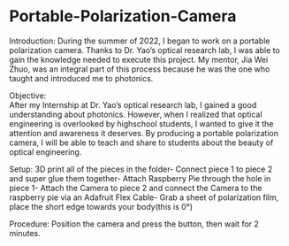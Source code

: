 # Portable-Polarization-Camera
Introduction:
During the summer of 2022, I began to work on a portable polarization camera. Thanks to Dr. Yao’s optical research lab, I was able to gain the knowledge needed to execute this project. My mentor, Jia Wei Zhuo, was an integral part of this process because he was the one who taught and introduced me to photonics.

Objective:	
After my Internship at Dr. Yao’s optical research lab, I gained a good understanding about photonics. However, when I realized that optical engineering is overlooked by highschool students, I wanted to give it the attention and awareness it deserves. By producing a portable polarization camera, I will be able to teach and share to students about the beauty of optical engineering.

Setup:
3D print all of the pieces in the folder-
Connect piece 1 to piece 2 and super glue them together-
Attach Raspberry Pie through the hole in piece 1-
Attach the Camera to piece 2 and connect the Camera to the raspberry pie via an Adafruit Flex Cable-
Grab a sheet of polarization film, place the short edge towards your body(this is 0°)

Procedure:
Position the camera and press the button, then wait for 2 minutes.
